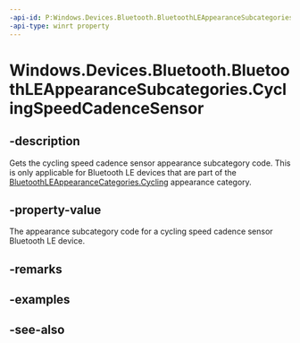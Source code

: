 ```yaml
---
-api-id: P:Windows.Devices.Bluetooth.BluetoothLEAppearanceSubcategories.CyclingSpeedCadenceSensor
-api-type: winrt property
---
```


<!-- Property syntax
public ushort CyclingSpeedCadenceSensor { get; }
-->

# Windows.Devices.Bluetooth.BluetoothLEAppearanceSubcategories.CyclingSpeedCadenceSensor

## -description
Gets the cycling speed cadence sensor appearance subcategory code. This is only applicable for Bluetooth LE devices that are part of the [BluetoothLEAppearanceCategories.Cycling](bluetoothleappearancecategories_cycling.md) appearance category.

## -property-value
The appearance subcategory code for a cycling speed cadence sensor Bluetooth LE device.

## -remarks

## -examples

## -see-also

